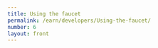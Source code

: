 ```yaml
---
title: Using the faucet
permalink: /earn/developers/Using-the-faucet/
number: 6
layout: front
---
```

